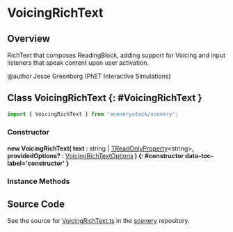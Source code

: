 # VoicingRichText

## Overview

RichText that composes ReadingBlock, adding support for Voicing and input listeners that speak content upon
user activation.

@author Jesse Greenberg (PhET Interactive Simulations)

## Class VoicingRichText {: #VoicingRichText }


```js
import { VoicingRichText } from 'scenerystack/scenery';
```
### Constructor

#### new VoicingRichText( text : <span style="font-weight: 400;"><span style="color: hsla(calc(var(--md-hue) + 180deg),80%,40%,1);">string</span> | [TReadOnlyProperty](../axon/TReadOnlyProperty.md)&lt;<span style="color: hsla(calc(var(--md-hue) + 180deg),80%,40%,1);">string</span>&gt;</span>, providedOptions? : <span style="font-weight: 400;">[VoicingRichTextOptions](../scenery/VoicingRichText.md#VoicingRichTextOptions)</span> ) {: #constructor data-toc-label='constructor' }

### Instance Methods





## Source Code

See the source for [VoicingRichText.ts](https://github.com/phetsims/scenery/blob/main/js/accessibility/voicing/nodes/VoicingRichText.ts) in the [scenery](https://github.com/phetsims/scenery) repository.
